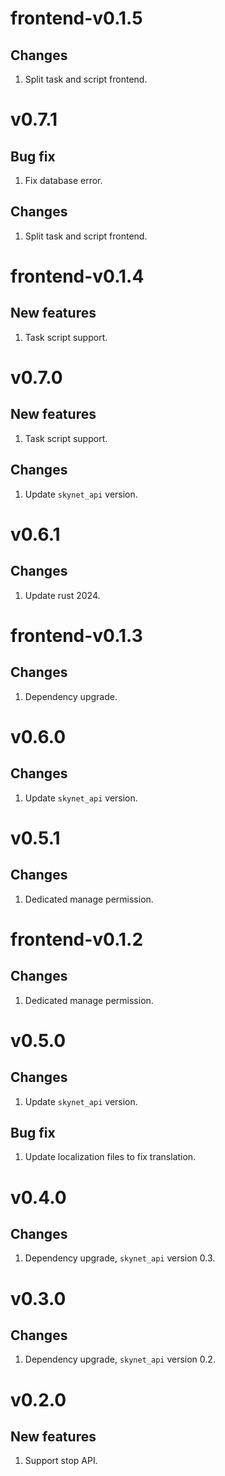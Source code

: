# frontend-v0.1.5
## Changes
1. Split task and script frontend.

# v0.7.1
## Bug fix
1. Fix database error.

## Changes
1. Split task and script frontend.

# frontend-v0.1.4
## New features
1. Task script support.

# v0.7.0
## New features
1. Task script support.

## Changes
1. Update `skynet_api` version.

# v0.6.1
## Changes
1. Update rust 2024.

# frontend-v0.1.3
## Changes
1. Dependency upgrade.

# v0.6.0
## Changes
1. Update `skynet_api` version.

# v0.5.1
## Changes
1. Dedicated manage permission.

# frontend-v0.1.2
## Changes
1. Dedicated manage permission.

# v0.5.0
## Changes
1. Update `skynet_api` version.

## Bug fix
1. Update localization files to fix translation.

# v0.4.0
## Changes
1. Dependency upgrade, `skynet_api` version 0.3.

# v0.3.0
## Changes
1. Dependency upgrade, `skynet_api` version 0.2.

# v0.2.0
## New features
1. Support stop API.